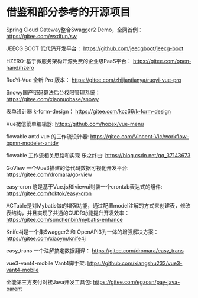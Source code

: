 # 借鉴和部分参考的开源项目

Spring Cloud Gateway整合Swagger2 Demo，全网首例：
https://gitee.com/wxdfun/sw

JEECG BOOT 低代码开发平台：
https://github.com/jeecgboot/jeecg-boot

HZERO-基于微服务架构开源免费的企业级PaaS平台：
https://gitee.com/open-hand/hzero

RuoYi-Vue 全新 Pro 版本：
https://gitee.com/zhijiantianya/ruoyi-vue-pro

Snowy国产密码算法后台权限管理系统：
https://gitee.com/xiaonuobase/snowy

表单设计器 k-form-design：
https://gitee.com/kcz66/k-form-design

Vue微信菜单编辑器:
https://github.com/hopex/vue-menu

flowable antd vue 的工作流设计器:
https://gitee.com/Vincent-Vic/workflow-bpmn-modeler-antdv

flowable 工作流相关思路和实现 乐之终曲:
https://blog.csdn.net/qq_37143673

GoView 一个Vue3搭建的低代码数据可视化开发平台:
https://gitee.com/dromara/go-view

easy-cron 这是基于Vue.js和iviewui封装一个crontab表达式的组件:
https://gitee.com/toktok/easy-cron

ACTable是对Mybatis做的增强功能，通过配置model注解的方式来创建表，修改表结构，并且实现了共通的CUDR功能提升开发效率：
https://gitee.com/sunchenbin/mybatis-enhance

Knife4j是一个集Swagger2 和 OpenAPI3为一体的增强解决方案：
https://gitee.com/xiaoym/knife4j

easy_trans 一个注解搞定数据翻译：
https://gitee.com/dromara/easy_trans

vue3-vant4-mobile Vant4脚手架:
https://github.com/xiangshu233/vue3-vant4-mobile

全能第三方支付对接Java开发工具包:
https://gitee.com/egzosn/pay-java-parent
